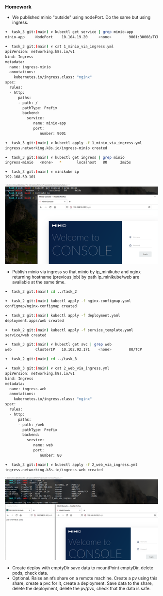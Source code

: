 ### Homework
* We published minio "outside" using nodePort. Do the same but using ingress.
```bash
➜  task_3 git:(main) ✗ kubectl get service | grep minio-app
minio-app     NodePort    10.104.19.20     <none>        9001:30008/TCP   15m
```

```bash
➜  task_3 git:(main) ✗ cat 1_minio_via_ingress.yml                 
apiVersion: networking.k8s.io/v1
kind: Ingress
metadata:
  name: ingress-minio
  annotations:
    kubernetes.io/ingress.class: "nginx"
spec:
  rules:
  - http:
      paths:
      - path: /
        pathType: Prefix
        backend:
          service:
             name: minio-app
             port:
                number: 9001
```

```bash
➜  task_3 git:(main) ✗ kubectl apply -f 1_minio_via_ingress.yml
ingress.networking.k8s.io/ingress-minio created
```

```bash
➜  task_3 git:(main) ✗ kubectl get ingress | grep minio
ingress-minio   <none>   *       localhost   80      2m25s
```

```bash
➜  task_3 git:(main) ✗ minikube ip
192.168.59.101
```
![alt tag](screenshots/task3_1.png)

* Publish minio via ingress so that minio by ip_minikube and nginx returning hostname (previous job) by path ip_minikube/web are available at the same time.
```bash
➜  task_3 git:(main) cd ../task_2
```

```bash
➜  task_2 git:(main) kubectl apply -f nginx-configmap.yaml
configmap/nginx-configmap created
```

```bash
➜  task_2 git:(main) kubectl apply -f deployment.yaml
deployment.apps/web created
```

```bash
➜  task_2 git:(main) kubectl apply -f service_template.yaml
service/web created
```

```bash
➜  task_3 git:(main) ✗ kubectl get svc | grep web            
web           ClusterIP   10.102.92.171    <none>        80/TCP           11m
```

```bash
➜  task_2 git:(main) cd ../task_3
```

```bash
➜  task_3 git:(main) ✗ cat 2_web_via_ingress.yml
apiVersion: networking.k8s.io/v1
kind: Ingress
metadata:
  name: ingress-web
  annotations:
    kubernetes.io/ingress.class: "nginx"
spec:
  rules:
  - http:
      paths:
      - path: /web
        pathType: Prefix
        backend:
          service:
             name: web
             port:
                number: 80
```

```bash
➜  task_3 git:(main) ✗ kubectl apply -f 2_web_via_ingress.yml
ingress.networking.k8s.io/ingress-web created
```
![alt tag](screenshots/task3_2.png)

* Create deploy with emptyDir save data to mountPoint emptyDir, delete pods, check data.
* Optional. Raise an nfs share on a remote machine. Create a pv using this share, create a pvc for it, create a deployment. Save data to the share, delete the deployment, delete the pv/pvc, check that the data is safe.
